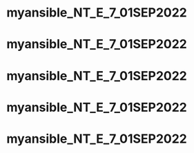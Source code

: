 # myansible_NT_E_7_01SEP2022
# myansible_NT_E_7_01SEP2022
# myansible_NT_E_7_01SEP2022
# myansible_NT_E_7_01SEP2022
# myansible_NT_E_7_01SEP2022
